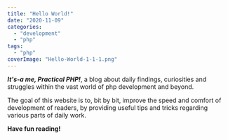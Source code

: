 ```yaml
---
title: "Hello World!"
date: "2020-11-09"
categories: 
  - "development"
  - "php"
tags: 
  - "php"
coverImage: "Hello-World-1-1-1.png"
---
```


**_It's-a me, Practical PHP!_**, a blog about daily findings, curiosities and struggles within the vast world of php development and beyond.

The goal of this website is to, bit by bit, improve the speed and comfort of development of readers, by providing useful tips and tricks regarding various parts of daily work.

**Have fun reading!**
